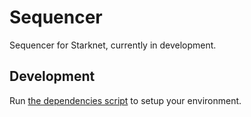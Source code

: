 # Sequencer

Sequencer for Starknet, currently in development.

## Development

Run [the dependencies script](scripts/dependencies.sh) to setup your environment.
